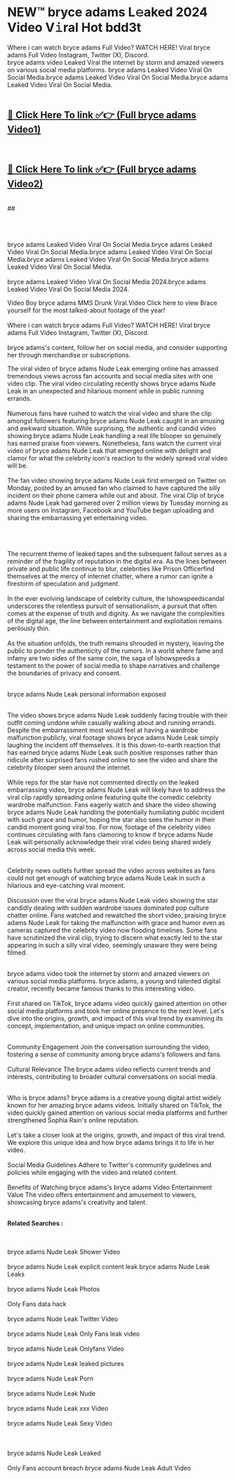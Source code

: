 
# NEW™ bryce adams L𝚎aked 2024 Video V𝚒ral Hot bdd3t

Where i can watch bryce adams Full Video? WATCH HERE! Viral bryce adams Full Video Instagram, Twitter (X), Discord. <br>
bryce adams video Leaked Viral the internet by storm and amazed viewers on various social media platforms. bryce adams Leaked Video Viral On Social Media.bryce adams Leaked Video Viral On Social Media.bryce adams Leaked Video Viral On Social Media.<br>
 <br>

##  <a href="https://clipsfans.site?title=bryce_adams&ref=git">🔴 Click Here To link ✅👉 (Full bryce adams Video1) </a><br>
  <br>

##  <a href="https://clipsfans.site?title=bryce_adams&ref=git">🔴 Click Here To link ✅👉 (Full bryce adams Video2)</a><br>
  <br>
  ##


  <br>

  <br>

<br><br>
bryce adams Leaked Video Viral On Social Media.bryce adams Leaked Video Viral On Social Media.bryce adams Leaked Video Viral On Social Media.bryce adams Leaked Video Viral On Social Media.bryce adams Leaked Video Viral On Social Media.
<br><br>
bryce adams Leaked Video Viral On Social Media 2024.bryce adams Leaked Video Viral On Social Media 2024.


Video Boy bryce adams MMS Drunk Viral.Video Click here to view Brace yourself for the most talked-about footage of the year!
<br><br>
Where i can watch bryce adams Full Video? WATCH HERE! Viral bryce adams Full Video Instagram, Twitter (X), Discord.
<br><br>
bryce adams's content, follow her on social media, and consider supporting her through merchandise or subscriptions.


The viral video of bryce adams Nude Leak emerging online has amassed tremendous views across fan accounts and social media sites with one video clip. The viral video circulating recently shows bryce adams Nude Leak in an unexpected and hilarious moment while in public running errands.
<br><br>
Numerous fans have rushed to watch the viral video and share the clip amongst followers featuring bryce adams Nude Leak caught in an amusing and awkward situation. While surprising, the authentic and candid video showing bryce adams Nude Leak handling a real life blooper so genuinely has earned praise from viewers. Nonetheless, fans watch the current viral video of bryce adams Nude Leak that emerged online with delight and clamor for what the celebrity icon's reaction to the widely spread viral video will be.
<br><br>
The fan video showing bryce adams Nude Leak first emerged on Twitter on Monday, posted by an amused fan who claimed to have captured the silly incident on their phone camera while out and about. The viral Clip of bryce adams Nude Leak had garnered over 2 million views by Tuesday morning as more users on Instagram, Facebook and YouTube began uploading and sharing the embarrassing yet entertaining video.
<br><br>


<br><br>
The recurrent theme of leaked tapes and the subsequent fallout serves as a reminder of the fragility of reputation in the digital era. As the lines between private and public life continue to blur, celebrities like Prison Officerfind themselves at the mercy of internet chatter, where a rumor can ignite a firestorm of speculation and judgment.
<br><br>
In the ever evolving landscape of celebrity culture, the Ishowspeedscandal underscores the relentless pursuit of sensationalism, a pursuit that often comes at the expense of truth and dignity. As we navigate the complexities of the digital age, the line between entertainment and exploitation remains perilously thin.
<br><br>
As the situation unfolds, the truth remains shrouded in mystery, leaving the public to ponder the authenticity of the rumors. In a world where fame and infamy are two sides of the same coin, the saga of Ishowspeedis a testament to the power of social media to shape narratives and challenge the boundaries of privacy and consent.
<br><br>





bryce adams Nude Leak personal information exposed
<br><br>



The video shows bryce adams Nude Leak suddenly facing trouble with their outfit coming undone while casually walking about and running errands. Despite the embarrassment most would feel at having a wardrobe malfunction publicly, viral footage shows bryce adams Nude Leak simply laughing the incident off themselves. It is this down-to-earth reaction that has earned bryce adams Nude Leak such positive responses rather than ridicule after surprised fans rushed online to see the video and share the celebrity blooper seen around the internet.
<br><br>
While reps for the star have not commented directly on the leaked embarrassing video, bryce adams Nude Leak will likely have to address the viral clip rapidly spreading online featuring quite the comedic celebrity wardrobe malfunction. Fans eagerly watch and share the video showing bryce adams Nude Leak handling the potentially humiliating public incident with such grace and humor, hoping the star also sees the humor in their candid moment going viral too. For now, footage of the celebrity video continues circulating with fans clamoring to know if bryce adams Nude Leak will personally acknowledge their viral video being shared widely across social media this week.
<br><br>

Celebrity news outlets further spread the video across websites as fans could not get enough of watching bryce adams Nude Leak in such a hilarious and eye-catching viral moment.
<br><br>
Discussion over the viral bryce adams Nude Leak video showing the star candidly dealing with sudden wardrobe issues dominated pop culture chatter online. Fans watched and rewatched the short video, praising bryce adams Nude Leak for taking the malfunction with grace and humor even as cameras captured the celebrity video now flooding timelines. Some fans have scrutinized the viral clip, trying to discern what exactly led to the star appearing in such a silly viral video, seemingly unaware they were being filmed.
<br><br>


bryce adams video took the internet by storm and amazed viewers on various social media platforms. bryce adams, a young and talented digital creator, recently became famous thanks to this interesting video.
<br><br>
First shared on TikTok, bryce adams video quickly gained attention on other social media platforms and took her online presence to the next level. Let's dive into the origins, growth, and impact of this viral trend by examining its concept, implementation, and unique impact on online communities.
<br><br>

Community Engagement Join the conversation surrounding the video, fostering a sense of community among bryce adams's followers and fans.
<br><br>
Cultural Relevance The bryce adams video reflects current trends and interests, contributing to broader cultural conversations on social media.
<br><br>




Who is bryce adams? bryce adams is a creative young digital artist widely known for her amazing bryce adams videos. Initially shared on TikTok, the video quickly gained attention on various social media platforms and further strengthened Sophia Rain's online reputation.
<br><br>
Let's take a closer look at the origins, growth, and impact of this viral trend. We explore this unique idea and how bryce adams brings it to life in her video.
<br><br>
Social Media Guidelines Adhere to Twitter's community guidelines and policies while engaging with the video and related content.
<br><br>
Benefits of Watching bryce adams's bryce adams Video Entertainment Value The video offers entertainment and amusement to viewers, showcasing bryce adams's creativity and talent.
<br><br>




<strong>Related Searches :</strong>

<br><br>
bryce adams Nude Leak Shower Video
<br><br>
bryce adams Nude Leak explicit content leak
bryce adams Nude Leak Leaks
<br><br>
bryce adams Nude Leak Photos
<br><br>
Only Fans data hack
<br><br>
bryce adams Nude Leak Twitter Video
<br><br>
bryce adams Nude Leak Only Fans leak video
<br><br>
bryce adams Nude Leak Onlyfans Video
<br><br>
bryce adams Nude Leak leaked pictures
<br><br>
bryce adams Nude Leak Porn
<br><br>
bryce adams Nude Leak Nude
<br><br>
bryce adams Nude Leak xxx Video
<br><br>
bryce adams Nude Leak Sexy Video
<br><br>
<br><br>
bryce adams Nude Leak Leaked
<br><br>
Only Fans account breach
bryce adams Nude Leak Adult Video
<br><br>